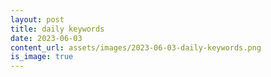 ```yaml
---
layout: post
title: daily keywords
date: 2023-06-03
content_url: assets/images/2023-06-03-daily-keywords.png
is_image: true
---
```

